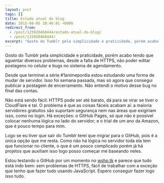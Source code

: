 ```yaml
---
layout: post
tags: []
title: Estado atual do blog
date: 2015-08-05 10:46:01 +0000
redirect_from:
  - /post/125920468444/estado-atual-do-blog/
  - /post/125920468444/
excerpt: "Gosto do Tumblr pela simplicidade e praticidade, porém acabo tendo que aguentar diversos problemas, desde a falta de HTTPS, não poder editar postagens no celular e bugs no sistema de agendamento."
---
```


Gosto do Tumblr pela simplicidade e praticidade, porém acabo tendo que
aguentar diversos problemas, desde a falta de HTTPS, não poder editar
postagens no celular e bugs no sistema de agendamento.

Desde que terminei a série \#1animepordia estou estudando uma forma de
mudar de servidor. Isso foi semana passada, mas só agora que consegui
publicar a postagem de encerramento. Não entendi o motivo desse bug no
final das contas.

Não está sendo fácil: HTTPS pode ser até barato, dá para se virar se
tiver o CloudFlare e tal. O problema é que as coisas fáceis acabam aí: a
maioria servidores gratuitos são suportam segurança nem nas áreas que
exigiriam isso, como no login. Há exceções: o GitHub Pages, só que não é
possível colocar nenhuma lógica no lado do servidor; e o trial de um ano
da Amazon, que é pouco tempo para mim.

Logo se eu tiver que sair do Tumblr terei que migrar para o GitHub, pois
é a única opção que me resta. Como não há lógica no servidor toda ela
tem que funcionar no cliente, o que é um pouco complicado porém já há
projetos que auxiliam isso logo posso começar me baseando neles.

Estou testando o GitHub por um momento no [wshp.tk](https://wshp.tk) e
parece que tudo está indo bem: sem problemas de HTTPS, fácil de
trabalhar com a exceção que tenho que fazer tudo usando JavaScript.
Espero conseguir fazer logo isso tudo.


